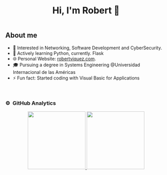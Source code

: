 <div align="center">
  <h1 align="center">Hi, I'm Robert 👋</h1>
  <a href="https://www.linkedin.com/in/robert-viquez/"><img src="https://img.shields.io/badge/LinkedIn-0077B5?style=for-the-badge&logo=linkedin&logoColor=white" alt=""></a>
</div>
  
## About me
- 👀 Interested in Networking, Software Development and CyberSecurity.
- 🌱 Actively learning Python, currently. Flask
- 🌐 Personal Website: [robertviquez.com](https://robertviquez.com/). 
- 🎓 Pursuing a degree in Systems Engineering @Universidad Internacional de las Américas
- ⚡ Fun fact: Started coding with Visual Basic for Applications
<br>

### ⚙️ &nbsp;GitHub Analytics

<p align="center">
<a href="https://github.com/rvqzs">
  <img height="180em" src="https://github-readme-stats-eight-theta.vercel.app/api?username=robert-viquez&show_icons=true&theme=algolia&include_all_commits=true&count_private=true"/>
  <img height="180em" src="https://github-readme-stats-eight-theta.vercel.app/api/top-langs/?username=robert-viquez&layout=compact&langs_count=8&theme=algolia"/>
</a>
</p>

<!---
rvqzs/rvqzs is a ✨ special ✨ repository because its `README.md` (this file) appears on your GitHub profile.
You can click the Preview link to take a look at your changes.
--->
